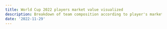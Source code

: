 ```yaml
---
title: World Cup 2022 players market value visualized
description: Breakdown of team composition according to player's market value and age
date: '2022-11-29'
---
```


<script>
    import PostImage from '$lib/components/PostImage.svelte';
    import MarketValScatter from './visualization_scatter_eng.png';
    import MarketValTeams from './visualization_teams_eng.png';
</script>



<PostImage src={MarketValScatter} title="World Cup 2022 players' market value visualization by their position and age" alt="World Cup 2022 players' market value visualization by their position and age" />

<PostImage src={MarketValTeams} title="World Cup 2022 players' market value visualization by their position and age for each team" alt="World Cup 2022 players' market value visualization by their position and age for each team" />
